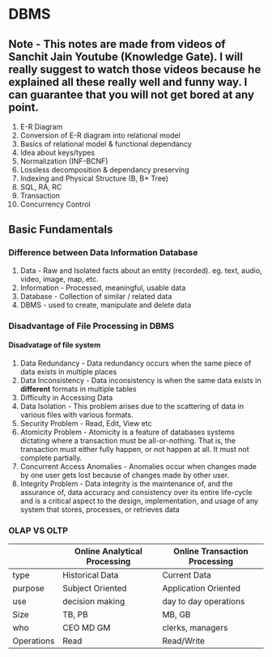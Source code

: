 # DBMS

## Note - This notes are made from videos of Sanchit Jain Youtube (Knowledge Gate). I will really suggest to watch those videos because he explained all these really well and funny way. I can guarantee that you will not get bored at any point.

1. E-R Diagram
2. Conversion of E-R diagram into relational model
3. Basics of relational model & functional dependancy
4. Idea about keys/types
5. Normalization (INF-BCNF)
6. Lossless decomposition & dependancy preserving
7. Indexing and Physical Structure (B, B+ Tree)
8. SQL, RA, RC
9. Transaction
10. Concurrency Control

## Basic Fundamentals

### Difference between Data Information Database 

1. Data - Raw and Isolated facts about an entity (recorded). eg. text, audio, video, image, map, etc.
2. Information - Processed, meaningful, usable data
3. Database - Collection of similar / related data
4. DBMS - used to create, manipulate and delete data

### Disadvantage of File Processing in DBMS

#### Disadvatage of file system

1. Data Redundancy - Data redundancy occurs when the same piece of data exists in multiple places
2. Data Inconsistency - Data inconsistency is when the same data exists in **different** formats in multiple tables
3. Difficulty in Accessing Data
4. Data Isolation - This problem arises due to the scattering of data in various files with various formats.
5. Security Problem - Read, Edit, View etc
6. Atomicity Problem - Atomicity is a feature of databases systems dictating where a transaction must be all-or-nothing. That is, the transaction must either fully happen, or not happen at all. It must not complete partially.
7. Concurrent Access Anomalies - Anomalies occur when changes made by one user gets lost because of changes made by other user.
8. Integrity Problem - Data integrity is the maintenance of, and the assurance of, data accuracy and consistency over its entire life-cycle and is a critical aspect to the design, implementation, and usage of any system that stores, processes, or retrieves data

### OLAP VS OLTP

| | Online Analytical Processing | Online Transaction Processing |
| --- | --- | --- |
| type | Historical Data | Current Data |
| purpose |  Subject Oriented | Application Oriented |
| use | decision making | day to day operations |
| Size | TB, PB | MB, GB |
| who | CEO MD GM | clerks, managers |
| Operations | Read | Read/Write |


